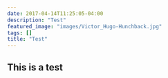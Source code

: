 ```yaml
---
date: 2017-04-14T11:25:05-04:00
description: "Test"
featured_image: "images/Victor_Hugo-Hunchback.jpg"
tags: []
title: "Test"
---
```



## This is a test
